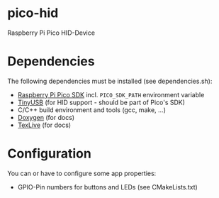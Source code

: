 # pico-hid
Raspberry Pi Pico HID-Device

# Dependencies
The following dependencies must be installed (see dependencies.sh):
- [Raspberry Pi Pico SDK](https://github.com/raspberrypi/pico-sdk) incl. `PICO_SDK_PATH` environment variable
- [TinyUSB](https://github.com/hathach/tinyusb) (for HID support - should be part of Pico's SDK)
- C/C++ build environment and tools (gcc, make, ...)
- [Doxygen](https://www.doxygen.nl/index.html) (for docs)
- [TexLive](https://www.tug.org/texlive/) (for docs)

# Configuration
You can or have to configure some app properties:
- GPIO-Pin numbers for buttons and LEDs (see CMakeLists.txt)

